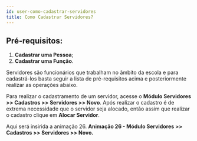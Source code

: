```yaml
---
id: user-como-cadastrar-servidores
title: Como Cadastrar Servidores?
---
```


## Pré-requisitos:
1. **Cadastrar uma Pessoa**;
2. **Cadastrar uma Função**.

Servidores são funcionários que trabalham no âmbito da escola e para cadastrá-los basta seguir a lista de pré-requisitos acima e posteriormente realizar as operações abaixo.

Para realizar o cadastramento de um servidor, acesse o **Módulo Servidores >> Cadastros >> Servidores >> Novo**. Após realizar o cadastro é de extrema necessidade que o servidor seja alocado, então assim que realizar o cadastro clique em **Alocar Servidor**.

Aqui será insirida a animação 26.
**Animação 26 - Módulo Servidores >> Cadastros >> Servidores >> Novo.**

